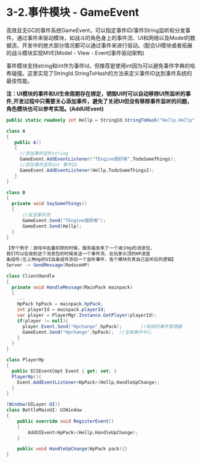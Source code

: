 # 3-2.事件模块 - GameEvent
高效且无GC的事件系统GameEvent，可以指定事件ID/事件String监听和分发事件。通过事件来驱动模块，如战斗的角色身上的事件流、UI和网络以及Model的数据流、开发中的绝大部分情况都可以通过事件来进行驱动。(配合UI模块或者拓展的战斗模块实现MVE[Model - View - Event]事件驱动架构)

事件模块支持string和int作为事件Id，但推荐是使用int因为可以避免事件字典的哈希碰撞。这里实现了StringId.StringToHash的方法来定义事件ID达到事件系统的最佳性能。

<strong>注：UI模块的事件和UI生命周期存在绑定，销毁UI时可以自动移除UI所监听的事件,开发过程中只需要关心添加事件，避免了关闭UI但没有移除事件监听的问题，角色模块也可以参考实现。(AddUIEvent)</strong>
``` csharp
public static readonly int Hellp = StringId.StringToHash("Hellp.Hellp");

class A
{
   public A()
   {
     //添加事件监听string
     GameEvent.AddEventListener("TEngine很好用",TodoSomeThings);
     //添加事件监听int 事件ID
     GameEvent.AddEventListener(Hellp,TodoSomeThings2);
   }
}

class B
{
  private void SaySomeThings()
  {
      //发送事件流
      GameEvent.Send("TEngine很好用");
      GameEvent.Send(Hellp);
  }
}

【举个例子：游戏中血量扣除的时候，服务器发来了一个减少Hp的消息包，
我们可以在收到这个消息包的时候发送一个事件流，在玩家头顶的HP进度
条组件/左上角Hp的UI血条组件添加一个监听事件，各个模块负责自己监听后的逻辑】
Server -> SendMessage(ReduceHP)

class ClientHandle
{
  private void HandleMessage(MainPack mainpack)
  {
    ...
    HpPack hpPack = mainpack.hpPack;
    int playerId = mainpack.playerId;
    var player = PlayerMgr.Instance.GetPlayer(playerId);
    if(player != null){
      player.Event.Send("Hpchange",hpPack);       //局部的事件管理器
      GameEvent.Send("Hpchange",hpPack);  //全局事件中心
    }
  }
}

class PlayerHp
{
  public ECSEventCmpt Event { get; set; }
  PlayerHp(){
    Event.AddEventListener<HpPack>(Hellp,HandleUpChange);
  }
}

[Window(UILayer.UI)]
class BattleMainUI: UIWindow
{
    public override void RegisterEvent()
    {
        AddUIEvent<HpPack>(Hellp,HandleUpChange);
    }

    public void HandleUpChange(HpPack pack){}
}
```